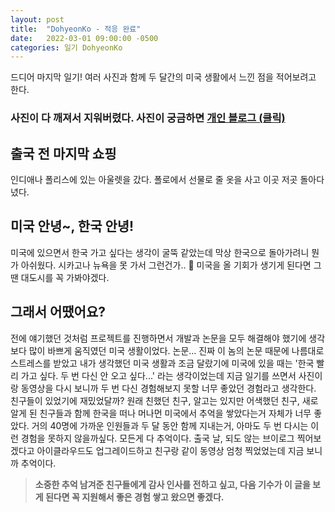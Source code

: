 ```yaml
---
layout: post
title:  "DohyeonKo - 적응 완료"
date:   2022-03-01 09:00:00 -0500
categories: 일기 DohyeonKo
---
```


드디어 마지막 일기! 여러 사진과 함께 두 달간의 미국 생활에서 느낀 점을 적어보려고 한다.

###  사진이 다 깨져서 지워버렸다. 사진이 궁금하면 [개인 블로그 (클릭)](https://codekodo.tistory.com/115)

## 출국 전 마지막 쇼핑

인디애나 폴리스에 있는 아울렛을 갔다. 폴로에서 선물로 줄 옷을 사고 이곳 저곳 돌아다녔다.

## 미국 안녕~, 한국 안녕!

미국에 있으면서 한국 가고 싶다는 생각이 굴뚝 같았는데 막상 한국으로 돌아가려니 뭔가 아쉬웠다. 시카고나 뉴욕을 못 가서 그런건가.. 🥺 미국을 올 기회가 생기게 된다면 그 땐 대도시를 꼭 가봐야겠다.

## 그래서 어땠어요?

전에 얘기했던 것처럼 프로젝트를 진행하면서 개발과 논문을 모두 해결해야 했기에 생각보다 많이 바쁘게 움직였던 미국 생활이었다. 논문... 진짜 이 놈의 논문 때문에 나름대로 스트레스를 받았고 내가 생각했던 미국 생활과 조금 달랐기에 미국에 있을 때는 '한국 빨리 가고 싶다. 두 번 다신 안 오고 싶다...' 라는 생각이었는데 지금 일기를 쓰면서 사진이랑 동영상을 다시 보니까 두 번 다신 경험해보지 못할 너무 좋았던 경험라고 생각한다. 친구들이 있었기에 재밌었달까? 원래 친했던 친구, 알고는 있지만 어색했던 친구, 새로 알게 된 친구들과 함께 한국을 떠나 머나먼 미국에서 추억을 쌓았다는거 자체가 너무 좋았다. 거의 40명에 가까운 인원들과 두 달 동안 함께 지내는거, 아마도 두 번 다시는 이런 경험을 못하지 않을까싶다. 모든게 다 추억이다. 출국 날, 되도 않는 브이로그 찍어보겠다고 아이클라우드도 업그레이드하고 친구랑 같이 동영상 엄청 찍었었는데 지금 보니까 추억이다.

> **소중한 추억 남겨준 친구들에게 감사 인사를 전하고 싶고, 다음 기수가 이 글을 보게 된다면 꼭 지원해서 좋은 경험 쌓고 왔으면 좋겠다.**